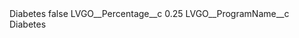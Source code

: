 <?xml version="1.0" encoding="UTF-8"?>
<CustomMetadata xmlns="http://soap.sforce.com/2006/04/metadata" xmlns:xsi="http://www.w3.org/2001/XMLSchema-instance" xmlns:xsd="http://www.w3.org/2001/XMLSchema">
    <label>Diabetes</label>
    <protected>false</protected>
    <values>
        <field>LVGO__Percentage__c</field>
        <value xsi:type="xsd:double">0.25</value>
    </values>
    <values>
        <field>LVGO__ProgramName__c</field>
        <value xsi:type="xsd:string">Diabetes</value>
    </values>
</CustomMetadata>
